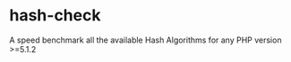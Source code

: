 hash-check
==========

A speed benchmark all the available Hash Algorithms for any PHP version >=5.1.2
